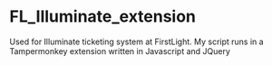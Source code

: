 # FL_Illuminate_extension
Used for Illuminate ticketing system at FirstLight. My script runs in a  Tampermonkey extension written in Javascript and JQuery
